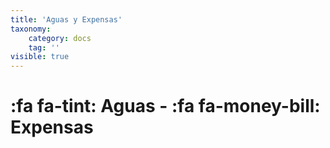 ```yaml
---
title: 'Aguas y Expensas'
taxonomy:
    category: docs
    tag: ''
visible: true
---
```


# :fa fa-tint: Aguas - :fa fa-money-bill: Expensas